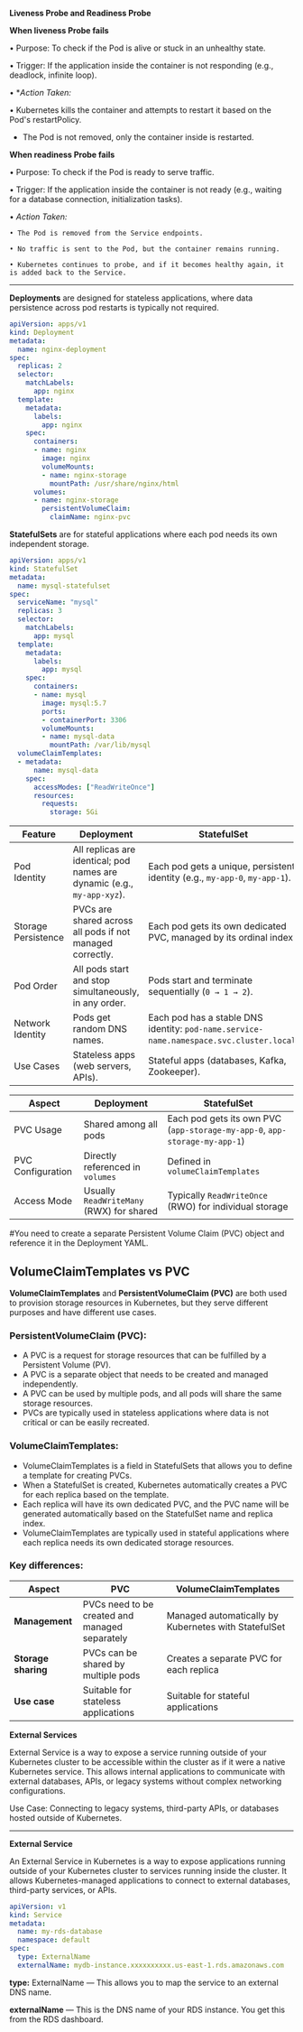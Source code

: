 **Liveness Probe and Readiness Probe**

**When liveness Probe fails**

• Purpose: To check if the Pod is alive or stuck in an unhealthy state.

• Trigger: If the application inside the container is not responding (e.g., deadlock, infinite loop).


• **Action Taken:*

  • Kubernetes kills the container and attempts to restart it based on the Pod's restartPolicy.
  
  * The Pod is not removed, only the container inside is restarted.

**When readiness Probe fails**

• Purpose: To check if the Pod is ready to serve traffic.

• Trigger: If the application inside the container is not ready (e.g., waiting for a database connection, initialization tasks).


• *Action Taken:*

	• The Pod is removed from the Service endpoints.
 
	• No traffic is sent to the Pod, but the container remains running.
 
	• Kubernetes continues to probe, and if it becomes healthy again, it is added back to the Service.

 ******************************************************************************************************

 **Deployments** are designed for stateless applications, where data persistence across pod restarts is typically not required.

```yaml
apiVersion: apps/v1
kind: Deployment
metadata:
  name: nginx-deployment
spec:
  replicas: 2
  selector:
    matchLabels:
      app: nginx
  template:
    metadata:
      labels:
        app: nginx
    spec:
      containers:
      - name: nginx
        image: nginx
        volumeMounts:
        - name: nginx-storage
          mountPath: /usr/share/nginx/html
      volumes:
      - name: nginx-storage
        persistentVolumeClaim:
          claimName: nginx-pvc
```
**StatefulSets** are for stateful applications where each pod needs its own independent storage.

```yaml
apiVersion: apps/v1
kind: StatefulSet
metadata:
  name: mysql-statefulset
spec:
  serviceName: "mysql"
  replicas: 3
  selector:
    matchLabels:
      app: mysql
  template:
    metadata:
      labels:
        app: mysql
    spec:
      containers:
      - name: mysql
        image: mysql:5.7
        ports:
        - containerPort: 3306
        volumeMounts:
        - name: mysql-data
          mountPath: /var/lib/mysql
  volumeClaimTemplates:
  - metadata:
      name: mysql-data
    spec:
      accessModes: ["ReadWriteOnce"]
      resources:
        requests:
          storage: 5Gi
```


| Feature | Deployment | StatefulSet |
| --- | --- | --- |
| Pod Identity | All replicas are identical; pod names are dynamic (e.g., `my-app-xyz`). | Each pod gets a unique, persistent identity (e.g., `my-app-0`, `my-app-1`). |
| Storage Persistence | PVCs are shared across all pods if not managed correctly. | Each pod gets its own dedicated PVC, managed by its ordinal index. |
| Pod Order | All pods start and stop simultaneously, in any order. | Pods start and terminate sequentially (`0 → 1 → 2`). |
| Network Identity | Pods get random DNS names. | Each pod has a stable DNS identity: `pod-name.service-name.namespace.svc.cluster.local`. |
| Use Cases | Stateless apps (web servers, APIs). | Stateful apps (databases, Kafka, Zookeeper). |



| Aspect            | Deployment                               | StatefulSet                                                                |
| ----------------- | ---------------------------------------- | -------------------------------------------------------------------------- |
| PVC Usage         | Shared among all pods                    | Each pod gets its own PVC (`app-storage-my-app-0`, `app-storage-my-app-1`) |
| PVC Configuration | Directly referenced in `volumes`         | Defined in `volumeClaimTemplates`                                          |
| Access Mode       | Usually `ReadWriteMany` (RWX) for shared | Typically `ReadWriteOnce` (RWO) for individual storage                     |

#You need to create a separate Persistent Volume Claim (PVC) object and reference it in the Deployment YAML.

## VolumeClaimTemplates vs PVC

**VolumeClaimTemplates** and **PersistentVolumeClaim (PVC)** are both used to provision storage resources in Kubernetes, but they serve different purposes and have different use cases.

### PersistentVolumeClaim (PVC):
- A PVC is a request for storage resources that can be fulfilled by a Persistent Volume (PV).
- A PVC is a separate object that needs to be created and managed independently.
- A PVC can be used by multiple pods, and all pods will share the same storage resources.
- PVCs are typically used in stateless applications where data is not critical or can be easily recreated.

### VolumeClaimTemplates:
- VolumeClaimTemplates is a field in StatefulSets that allows you to define a template for creating PVCs.
- When a StatefulSet is created, Kubernetes automatically creates a PVC for each replica based on the template.
- Each replica will have its own dedicated PVC, and the PVC name will be generated automatically based on the StatefulSet name and replica index.
- VolumeClaimTemplates are typically used in stateful applications where each replica needs its own dedicated storage resources.

### Key differences:
| Aspect               | PVC                                           | VolumeClaimTemplates                             |
|----------------------|-----------------------------------------------|-------------------------------------------------|
| **Management**       | PVCs need to be created and managed separately | Managed automatically by Kubernetes with StatefulSet |
| **Storage sharing**  | PVCs can be shared by multiple pods           | Creates a separate PVC for each replica          |
| **Use case**         | Suitable for stateless applications            | Suitable for stateful applications                |


**External Services**

External Service is a way to expose a service running outside of your Kubernetes cluster to be accessible within the cluster as if it were a native Kubernetes service. This allows internal applications to communicate with external databases, APIs, or legacy systems without complex networking configurations.

Use Case: Connecting to legacy systems, third-party APIs, or databases hosted outside of Kubernetes.

***************************************************************************************************
**External Service**

An External Service in Kubernetes is a way to expose applications running outside of your Kubernetes cluster to services running inside the cluster. It allows Kubernetes-managed applications to connect to external databases, third-party services, or APIs.

```yaml
apiVersion: v1
kind: Service
metadata:
  name: my-rds-database
  namespace: default
spec:
  type: ExternalName
  externalName: mydb-instance.xxxxxxxxxx.us-east-1.rds.amazonaws.com
```
**type:** ExternalName — This allows you to map the service to an external DNS name.

**externalName** — This is the DNS name of your RDS instance. You get this from the RDS dashboard.


    
    


